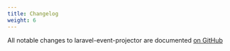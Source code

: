 ```yaml
---
title: Changelog
weight: 6
---
```


All notable changes to laravel-event-projector are documented [on GitHub](https://github.com/spatie/laravel-event-projector/blob/master/CHANGELOG.md)
